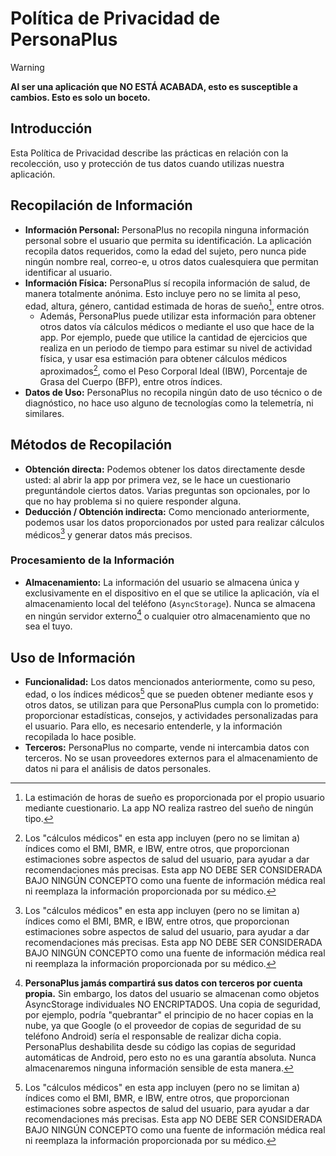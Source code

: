 # Política de Privacidad de PersonaPlus

> [!WARNING]
> **Al ser una aplicación que NO ESTÁ ACABADA, esto es susceptible a cambios. Esto es solo un boceto.**

## Introducción

Esta Política de Privacidad describe las prácticas en relación con la recolección, uso y protección de tus datos cuando utilizas nuestra aplicación.

## Recopilación de Información

- **Información Personal:** PersonaPlus no recopila ninguna información personal sobre el usuario que permita su identificación. La aplicación recopila datos requeridos, como la edad del sujeto, pero nunca pide ningún nombre real, correo-e, u otros datos cualesquiera que permitan identificar al usuario.
- **Información Física:** PersonaPlus sí recopila información de salud, de manera totalmente anónima. Esto incluye pero no se limita al peso, edad, altura, género, cantidad estimada de horas de sueño[^1], entre otros.
  - Además, PersonaPlus puede utilizar esta información para obtener otros datos vía cálculos médicos o mediante el uso que hace de la app. Por ejemplo, puede que utilice la cantidad de ejercicios que realiza en un periodo de tiempo para estimar su nivel de actividad física, y usar esa estimación para obtener cálculos médicos aproximados[^2], como el Peso Corporal Ideal (IBW), Porcentaje de Grasa del Cuerpo (BFP), entre otros índices.
- **Datos de Uso:** PersonaPlus no recopila ningún dato de uso técnico o de diagnóstico, no hace uso alguno de tecnologías como la telemetría, ni similares.

## Métodos de Recopilación

- **Obtención directa:** Podemos obtener los datos directamente desde usted: al abrir la app por primera vez, se le hace un cuestionario preguntándole ciertos datos. Varias preguntas son opcionales, por lo que no hay problema si no quiere responder alguna.
- **Deducción / Obtención indirecta:** Como mencionado anteriormente, podemos usar los datos proporcionados por usted para realizar cálculos médicos[^2] y generar datos más precisos.

### Procesamiento de la Información

- **Almacenamiento:** La información del usuario se almacena única y exclusivamente en el dispositivo en el que se utilice la aplicación, vía el almacenamiento local del teléfono (`AsyncStorage`). Nunca se almacena en ningún servidor externo[^3] o cualquier otro almacenamiento que no sea el tuyo.

## Uso de Información

- **Funcionalidad:** Los datos mencionados anteriormente, como su peso, edad, o los índices médicos[^2] que se pueden obtener mediante esos y otros datos, se utilizan para que PersonaPlus cumpla con lo prometido: proporcionar estadísticas, consejos, y actividades personalizadas para el usuario. Para ello, es necesario entenderle, y la información recopilada lo hace posible.
- **Terceros:** PersonaPlus no comparte, vende ni intercambia datos con terceros. No se usan proveedores externos para el almacenamiento de datos ni para el análisis de datos personales.

[^1]: La estimación de horas de sueño es proporcionada por el propio usuario mediante cuestionario. La app NO realiza rastreo del sueño de ningún tipo.

[^2]: Los "cálculos médicos" en esta app incluyen (pero no se limitan a) índices como el BMI, BMR, e IBW, entre otros, que proporcionan estimaciones sobre aspectos de salud del usuario, para ayudar a dar recomendaciones más precisas. Esta app NO DEBE SER CONSIDERADA BAJO NINGÚN CONCEPTO como una fuente de información médica real ni reemplaza la información proporcionada por su médico.

[^3]: **PersonaPlus jamás compartirá sus datos con terceros por cuenta propia.** Sin embargo, los datos del usuario se almacenan como objetos AsyncStorage individuales NO ENCRIPTADOS. Una copia de seguridad, por ejemplo, podría "quebrantar" el principio de no hacer copias en la nube, ya que Google (o el proveedor de copias de seguridad de su teléfono Android) sería el responsable de realizar dicha copia. PersonaPlus deshabilita desde su código las copias de seguridad automáticas de Android, pero esto no es una garantía absoluta. Nunca almacenaremos ninguna información sensible de esta manera.
